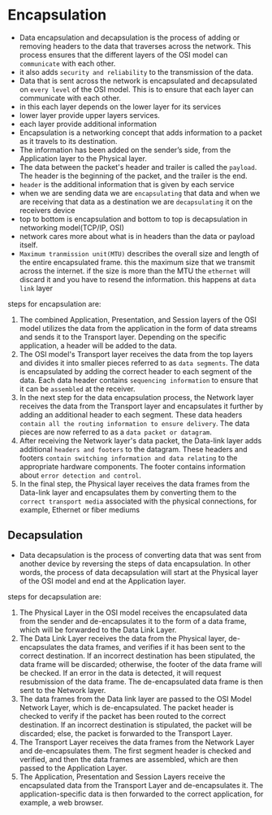 # Encapsulation

- Data encapsulation and decapsulation is the process of adding or removing headers to the data that traverses across the network. This process ensures that the different layers of the OSI model can `communicate` with each other.
- it also adds `security and reliability` to the transmission of the data.
- Data that is sent across the network is encapsulated and decapsulated on `every level` of the OSI model. This is to ensure that each layer can communicate with each other.
- in this each layer depends on the lower layer for its services
- lower layer provide upper layers services.
- each layer provide additional information
- Encapsulation is a networking concept that adds information to a packet as it travels to its destination.
- The information has been added on the sender’s side, from the Application layer to the Physical layer.
- The data between the packet's header and trailer is called the `payload`. The header is the beginning of the packet, and the trailer is the end.
- `header` is the additional information that is given by each service
- when we are sending data we are `encapsulating` that data and when we are receiving that data as a destination  we are `decapsulating` it on the receivers device
- top to bottom is encapsulation and bottom to top is decapsulation in networking model(TCP/IP, OSI)
- network cares more about what is in headers than the data or payload itself.
- `Maximum tranmission unit(MTU)` describes the overall size and length of the entire encapsulated frame. this the maximum size that we transmit across the internet. if the size is more than the MTU the `ethernet` will discard it and you have to resend the information. this happens at `data link` layer

steps for encapsulation are:

1. The combined Application, Presentation, and Session layers of the OSI model utilizes the data from the application in the form of data streams and sends it to the Transport layer. Depending on the specific application, a header will be added to the data.
2. The OSI model's Transport layer receives the data from the top layers and divides it into smaller pieces referred to as `data segments`. The data is encapsulated by adding the correct header to each segment of the data. Each data header contains `sequencing information` to ensure that it can be `assembled` at the receiver.
3. In the next step for the data encapsulation process, the Network layer receives the data from the Transport layer and encapsulates it further by adding an additional header to each segment. These data headers `contain all the routing information to ensure delivery`. The data pieces are now referred to as a `data packet or datagram`.
4. After receiving the Network layer's data packet, the Data-link layer adds additional `headers and footers` to the datagram. These headers and footers `contain switching information and data relating` to the appropriate hardware components. The footer contains information about `error detection and control`.
5. In the final step, the Physical layer receives the data frames from the Data-link layer and encapsulates them by converting them to the `correct transport media` associated with the physical connections, for example, Ethernet or fiber mediums

## Decapsulation

- Data decapsulation is the process of converting data that was sent from another device by reversing the steps of data encapsulation. In other words, the process of data decapsulation will start at the Physical layer of the OSI model and end at the Application layer.

steps for decapsulation are:

1. The Physical Layer in the OSI model receives the encapsulated data from the sender and de-encapsulates it to the form of a data frame, which will be forwarded to the Data Link Layer.
2. The Data Link Layer receives the data from the Physical layer, de-encapsulates the data frames, and verifies if it has been sent to the correct destination. If an incorrect destination has been stipulated, the data frame will be discarded; otherwise, the footer of the data frame will be checked. If an error in the data is detected, it will request resubmission of the data frame. The de-encapsulated data frame is then sent to the Network layer.
3. The data frames from the Data link layer are passed to the OSI Model Network Layer, which is de-encapsulated. The packet header is checked to verify if the packet has been routed to the correct destination. If an incorrect destination is stipulated, the packet will be discarded; else, the packet is forwarded to the Transport Layer.
4. The Transport Layer receives the data frames from the Network Layer and de-encapsulates them. The first segment header is checked and verified, and then the data frames are assembled, which are then passed to the Application Layer.
5. The Application, Presentation and Session Layers receive the encapsulated data from the Transport Layer and de-encapsulates it. The application-specific data is then forwarded to the correct application, for example, a web browser.
